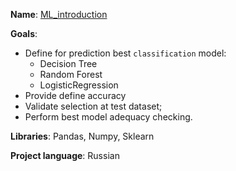 **Name**: [ML_introduction](https://github.com/Ivan-Bebeshko/Yandex_Practicum/blob/84c718e59fe95bcc6f4ffa3c1c2633b4b4cb5d3c/02_ML_introduction/02_ML_intro.ipynb)

**Goals**:
  - Define for prediction best `classification` model:
    - Decision Tree
    - Random Forest
    - LogisticRegression
  - Provide define accuracy
  - Validate selection at test dataset;
  - Perform best model adequacy checking. 

**Libraries**: Pandas, Numpy, Sklearn

**Project language**: Russian
